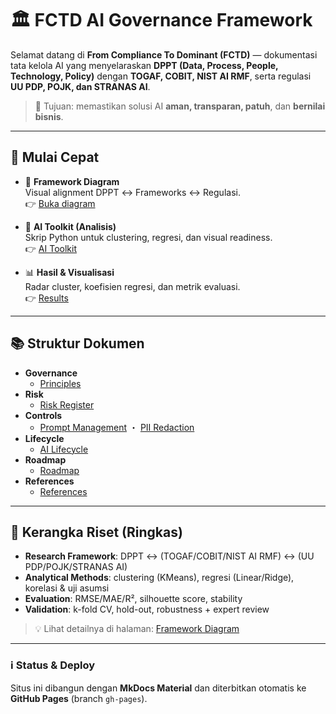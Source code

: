 # 🏛️ FCTD AI Governance Framework

Selamat datang di **From Compliance To Dominant (FCTD)** — dokumentasi tata kelola AI yang menyelaraskan **DPPT (Data, Process, People, Technology, Policy)** dengan **TOGAF, COBIT, NIST AI RMF**, serta regulasi **UU PDP, POJK, dan STRANAS AI**.

> 🎯 Tujuan: memastikan solusi AI **aman, transparan, patuh**, dan **bernilai bisnis**.

---

## 🚀 Mulai Cepat

- 🔗 **Framework Diagram**  
  Visual alignment DPPT ↔ Frameworks ↔ Regulasi.  
  👉 [Buka diagram](research/research-framework/)

- 🧪 **AI Toolkit (Analisis)**  
  Skrip Python untuk clustering, regresi, dan visual readiness.  
  👉 [AI Toolkit](research/ai-toolkit/)

- 📊 **Hasil & Visualisasi**  
  Radar cluster, koefisien regresi, dan metrik evaluasi.  
  👉 [Results](research/results/)

---

## 📚 Struktur Dokumen

- **Governance**
  - [Principles](governance/principles.md)
- **Risk**
  - [Risk Register](risk/risk-register.md)
- **Controls**
  - [Prompt Management](controls/prompt-management.md) ・ [PII Redaction](controls/pii-redaction.md)
- **Lifecycle**
  - [AI Lifecycle](lifecycle/ai-lifecycle.md)
- **Roadmap**
  - [Roadmap](roadmap.md)
- **References**
  - [References](references.md)

---

## 🧩 Kerangka Riset (Ringkas)
- **Research Framework**: DPPT ↔ (TOGAF/COBIT/NIST AI RMF) ↔ (UU PDP/POJK/STRANAS AI)  
- **Analytical Methods**: clustering (KMeans), regresi (Linear/Ridge), korelasi & uji asumsi  
- **Evaluation**: RMSE/MAE/R², silhouette score, stability  
- **Validation**: k-fold CV, hold-out, robustness + expert review

> 💡 Lihat detailnya di halaman: [Framework Diagram](research/research-framework/)

---

### ℹ️ Status & Deploy
Situs ini dibangun dengan **MkDocs Material** dan diterbitkan otomatis ke **GitHub Pages** (branch `gh-pages`).
